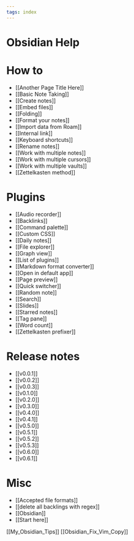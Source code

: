 ```yaml
---
tags: index
---
```


# Obsidian Help

# How to
- [[Another Page Title Here]]
- [[Basic Note Taking]]
- [[Create notes]]
- [[Embed files]]
- [[Folding]]
- [[Format your notes]]
- [[Import data from Roam]]
- [[Internal link]]
- [[Keyboard shortcuts]]
- [[Rename notes]]
- [[Work with multiple notes]]
- [[Work with multiple cursors]]
- [[Work with multiple vaults]]
- [[Zettelkasten method]]

# Plugins
- [[Audio recorder]]
- [[Backlinks]]
- [[Command palette]]
- [[Custom CSS]]
- [[Daily notes]]
- [[File explorer]]
- [[Graph view]]
- [[List of plugins]]
- [[Markdown format converter]]
- [[Open in default app]]
- [[Page preview]]
- [[Quick switcher]]
- [[Random note]]
- [[Search]]
- [[Slides]]
- [[Starred notes]]
- [[Tag pane]]
- [[Word count]]
- [[Zettelkasten prefixer]]

# Release notes
- [[v0.0.1]]
- [[v0.0.2]]
- [[v0.0.3]]
- [[v0.1.0]]
- [[v0.2.0]]
- [[v0.3.0]]
- [[v0.4.0]]
- [[v0.4.1]]
- [[v0.5.0]]
- [[v0.5.1]]
- [[v0.5.2]]
- [[v0.5.3]]
- [[v0.6.0]]
- [[v0.6.1]]

# Misc
- [[Accepted file formats]]
- [[delete all backlings with regex]]
- [[Obsidian]]
- [[Start here]]

[[My_Obsidian_Tips]]
[[Obsidian_Fix_Vim_Copy]]
